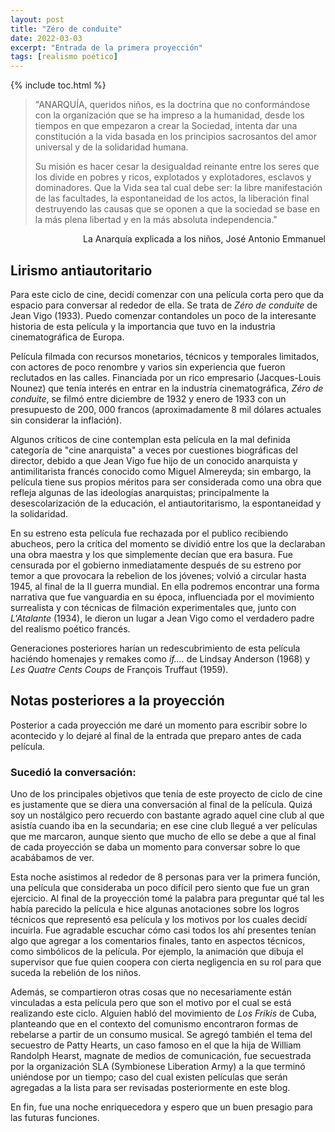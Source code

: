 ```yaml
---
layout: post
title: "Zéro de conduite"
date: 2022-03-03
excerpt: "Entrada de la primera proyección"
tags: [realismo poético]
---
```


{% include toc.html %}

> "ANARQUÍA, queridos niños, es la doctrina que no conformándose con la organización que se ha impreso a la humanidad, desde los tiempos en que empezaron a crear la Sociedad, intenta dar una constitución a la vida basada en los principios sacrosantos del amor universal y de la solidaridad humana. 
>
> Su misión es hacer cesar la desigualdad reinante entre los seres que los divide en pobres y ricos, explotados y explotadores, esclavos y dominadores. Que la Vida sea tal cual debe ser: la libre manifestación de las facultades, la espontaneidad de los actos, la liberación final destruyendo las causas que se oponen a que la sociedad se base en la más plena libertad y en la más absoluta independencia."

<div style="text-align: right"> La Anarquía explicada a los niños, José Antonio Emmanuel </div>

## Lirismo antiautoritario

Para este ciclo de cine, decidí comenzar con una película corta pero que da espacio para conversar al rededor de ella. Se trata de _Zéro de conduite_ de Jean Vigo (1933). Puedo comenzar contandoles un poco de la interesante historia de esta película y la importancia que tuvo en la industria cinematográfica de Europa.

Película filmada con recursos monetarios, técnicos y temporales limitados, con actores de poco renombre y varios sin experiencia que fueron reclutados en las calles. Financiada por un rico empresario (Jacques-Louis Nounez) que tenía interés en entrar en la industría cinematográfica, _Zéro de conduite_, se filmó entre diciembre de 1932 y enero de 1933 con un presupuesto de 200, 000 francos (aproximadamente 8 mil dólares actuales sin considerar la inflación).

Algunos críticos de cine contemplan esta película en la mal definida categoría de "cine anarquista" a veces por cuestiones biográficas del director, debido a que Jean Vigo fue hijo de un conocido anarquista y antimilitarista francés conocido como Miguel Almereyda; sin embargo, la película tiene sus propios méritos para ser considerada como una obra que refleja algunas de las ideologías anarquistas; principalmente la desescolarización de la educación, el antiautoritarismo, la espontaneidad y la solidaridad.

En su estreno esta película fue rechazada por el publico recibiendo abucheos, pero la crítica del momento se dividió entre los que la declaraban una obra maestra y los que simplemente decían que era basura. Fue censurada por el gobierno inmediatamente después de su estreno por temor a que provocara la rebelion de los jóvenes; volvió a circular hasta 1945, al final de la II guerra mundial. En ella podremos encontrar una forma narrativa que fue vanguardia en su época, influenciada por el movimiento surrealista y con técnicas de filmación experimentales que, junto con _L'Atalante_ (1934), le dieron un lugar a Jean Vigo como el verdadero padre del realismo poético francés.

Generaciones posteriores harían un redescubrimiento de esta película haciéndo homenajes y remakes como _if...._ de Lindsay Anderson (1968) y _Les Quatre Cents Coups_ de François Truffaut (1959).

## Notas posteriores a la proyección

Posterior a cada proyección me daré un momento para escribir sobre lo acontecido y lo dejaré al final de la entrada que preparo antes de cada película.

### Sucedió la conversación:

Uno de los principales objetivos que tenía de este proyecto de ciclo de cine es justamente que se diera una conversación al final de la película. Quizá soy un nostálgico pero recuerdo con bastante agrado aquel cine club al que asistía cuando iba en la secundaria; en ese cine club llegué a ver películas que me marcaron, aunque siento que mucho de ello se debe a que al final de cada proyección se daba un momento para conversar sobre lo que acabábamos de ver.

Esta noche asistimos al rededor de 8 personas para ver la primera función, una película que consideraba un poco difícil pero siento que fue un gran ejercicio. Al final de la proyección tomé la palabra para preguntar qué tal les había parecido la película e hice algunas anotaciones sobre los logros técnicos que representó esa película y los motivos por los cuales decidí incuirla. Fue agradable escuchar cómo casi todos los ahí presentes tenían algo que agregar a los comentarios finales, tanto en aspectos técnicos, como simbólicos de la película. Por ejemplo, la animación que dibuja el supervisor que fue quien coopera con cierta negligencia en su rol para que suceda la rebelión de los niños.

Además, se compartieron otras cosas que no necesariamente están vinculadas a esta película pero que son el motivo por el cual se está realizando este ciclo. Alguien habló del movimiento de _Los Frikis_ de Cuba, planteando que en el contexto del comunismo encontraron formas de rebelarse a partir de un consumo musical. Se agregó también el tema del secuestro de Patty Hearts, un caso famoso en el que la hija de William Randolph Hearst, magnate de medios de comunicación, fue secuestrada por la organización SLA (Symbionese Liberation Army) a la que terminó uniéndose por un tiempo; caso del cual existen películas que serán agregadas a la lista para ser revisadas posteriormente en este blog.

En fin, fue una noche enriquecedora y espero que un buen presagio para las futuras funciones.